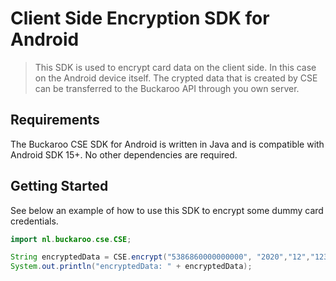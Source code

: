 # Client Side Encryption SDK for Android
> This SDK is used to encrypt card data on the client side. In this case on the Android device itself. The crypted data that is created by CSE can be transferred to the Buckaroo API through you own server.

## Requirements
The Buckaroo CSE SDK for Android is written in Java and is compatible with Android SDK 15+. No other dependencies are required.

## Getting Started
See below an example of how to use this SDK to encrypt some dummy card credentials.
```java
import nl.buckaroo.cse.CSE;

String encryptedData = CSE.encrypt("5386860000000000", "2020","12","123","A DE GROOT");
System.out.println("encryptedData: " + encryptedData);
```

